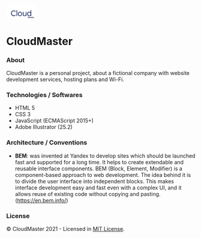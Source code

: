 <img width="80" src="./img/logo/cloud-master-logo.svg" alt="Logo CloudMaster">

# CloudMaster

### About
CloudMaster is a personal project, about a fictional company with website development services, hosting plans and Wi-Fi.

### Technologies / Softwares
- HTML 5
- CSS 3
- JavaScript (ECMAScript 2015+)
- Adobe Illustrator (25.2)

### Architecture / Conventions
- **BEM**: was invented at Yandex to develop sites which should be launched fast and supported for a long time. It helps to create extendable and reusable interface components. BEM (Block, Element, Modifier) is a component-based approach to web development. The idea behind it is to divide the user interface into independent blocks. This makes interface development easy and fast even with a complex UI, and it allows reuse of existing code without copying and pasting. (https://en.bem.info/)

### License
© CloudMaster 2021 - Licensed in [MIT License](https://github.com/RyanMatheuZ/cloud-master/blob/main/LICENSE).